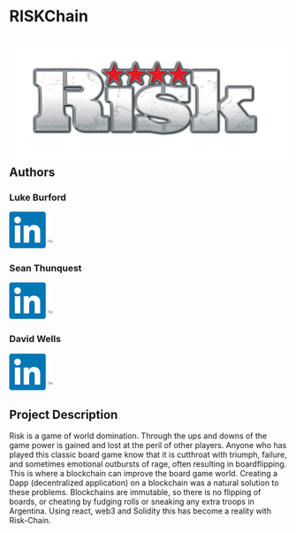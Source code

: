 # RISKChain
![Risk Logo](images/RISKLogo.png "RISK Logo")
Authors
------
### Luke Burford
[![LinkedIN](images/linkedin.png)](https://www.linkedin.com/in/luke-burford-067073108)
### Sean Thunquest
[![LinkedIN](images/linkedin.png)](https://www.linkedin.com/in/sean-thunquest/)
### David Wells
[![LinkedIN](images/linkedin.png)](https://www.linkedin.com/in/davidwellsdeveloper/)

Project Description
-----
Risk is a game of world domination. Through the ups and downs of the game power is gained and lost at the peril of other players. Anyone who has played this classic board game know that it is cutthroat with triumph, failure, and sometimes emotional outbursts of rage, often resulting in boardflipping. This is where a blockchain can improve the board game world. Creating a Dapp (decentralized application) on a blockchain was a natural solution to these problems. Blockchains are immutable, so there is no flipping of boards, or cheating by fudging rolls or sneaking any extra troops in Argentina. Using react, web3 and Solidity this has become a reality with Risk-Chain.
